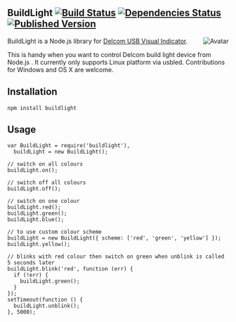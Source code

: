 BuildLight [![Build Status](https://secure.travis-ci.org/cliffano/buildlight.png?branch=master)](http://travis-ci.org/cliffano/buildlight) [![Dependencies Status](https://david-dm.org/cliffano/buildlight.png)](http://david-dm.org/cliffano/buildlight) [![Published Version](https://badge.fury.io/js/buildlight.png)](http://badge.fury.io/js/buildlight)
----------
<a href="http://www.delcomproducts.com/products_usblmp.asp"><img align="right" src="https://raw.github.com/cliffano/buildlight/master/avatar.jpg" alt="Avatar"/></a>

BuildLight is a Node.js library for [Delcom USB Visual Indicator](http://www.delcomproducts.com/products_usblmp.asp).

This is handy when you want to control Delcom build light device from Node.js . It currently only supports Linux platform via usbled. Contributions for Windows and OS X are welcome.

Installation
------------

    npm install buildlight 

Usage
-----

    var BuildLight = require('buildlight'),
      buildLight = new BuildLight();

    // switch on all colours
    buildLight.on();

    // switch off all colours
    buildLight.off();

    // switch on one colour
    buildLight.red();
    buildLight.green();
    buildLight.blue();

    // to use custom colour scheme
    buildLight = new BuildLight({ scheme: ['red', 'green', 'yellow'] });
    buildLight.yellow();

    // blinks with red colour then switch on green when unblink is called 5 seconds later
    buildLight.blink('red', function (err) {
      if (!err) {
        buildLight.green();
      }
    });
    setTimeout(function () {
      buildLight.unblink();
    }, 5000);
